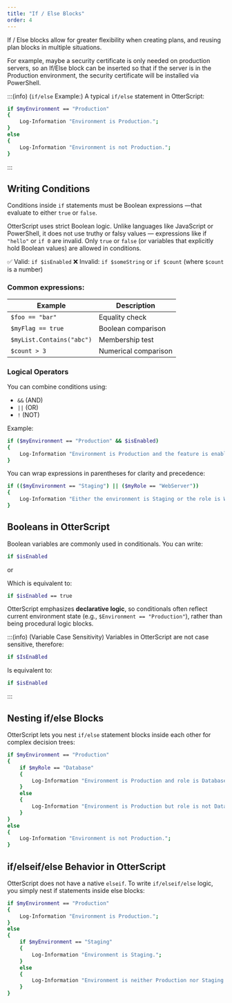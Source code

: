 ```yaml
---
title: "If / Else Blocks"
order: 4
---
```


If / Else blocks allow for greater flexibility when creating plans, and reusing plan blocks in multiple situations.

For example, maybe a security certificate is only needed on production servers, so an If/Else block can be inserted so that if the server is in the Production environment, the security certificate will be installed via PowerShell.

:::(info) (`if/else` Example:)
A typical `if/else` statement in OtterScript:

```bash
if $myEnvironment == "Production"
{
    Log-Information "Environment is Production.";
}
else
{
    Log-Information "Environment is not Production.";
}
```
:::

## Writing Conditions

Conditions inside `if` statements must be Boolean expressions —that evaluate to either `true` or `false`.

OtterScript uses strict Boolean logic. Unlike languages like JavaScript or PowerShell, it does not use truthy or falsy values — expressions like if `"hello"` or `if 0` are invalid. Only `true` or `false` (or variables that explicitly hold Boolean values) are allowed in conditions.

✅ Valid: `if $isEnabled`
❌ Invalid: `if $someString` or `if $count` (where `$count` is a number)

### Common expressions:

| Example | Description |
|---|---|
| `$foo == "bar"` | Equality check |
| `$myFlag == true` | Boolean comparison |
| `$myList.Contains("abc")` | Membership test |
| `$count > 3` | Numerical comparison |
	
### Logical Operators	
	
You can combine conditions using:

* `&&` (AND)
* `||` (OR)
* `!` (NOT)

Example: 

```bash
if ($myEnvironment == "Production" && $isEnabled)
{
    Log-Information "Environment is Production and the feature is enabled.";
}
```

You can wrap expressions in parentheses for clarity and precedence:

```bash
if (($myEnvironment == "Staging") || ($myRole == "WebServer"))
{
    Log-Information "Either the environment is Staging or the role is WebServer.";
}
```

## Booleans in OtterScript

Boolean variables are commonly used in conditionals. You can write:

```bash
if $isEnabled
```
or

Which is equivalent to:

```bash
if $isEnabled == true
```

OtterScript emphasizes **declarative logic**, so conditionals often reflect current environment state (e.g., `$Environment == "Production"`), rather than being procedural logic blocks.

:::(info) (Variable Case Sensitivity)
Variables in OtterScript are not case sensitive, therefore:

```bash
if $IsEnaBled
```

Is equivalent to:

```bash
if $isEnabled
```
:::

## Nesting if/else Blocks

OtterScript lets you nest `if/else` statement blocks inside each other for complex decision trees:

```bash
if $myEnvironment == "Production"
{
    if $myRole == "Database"
    {
        Log-Information "Environment is Production and role is Database.";
    }
    else
    {
        Log-Information "Environment is Production but role is not Database.";
    }
}
else
{
    Log-Information "Environment is not Production.";
}
```

## if/elseif/else Behavior in OtterScript

OtterScript does not have a native `elseif`. To write `if/elseif/else` logic, you simply nest if statements inside else blocks:

```bash
if $myEnvironment == "Production"
{
    Log-Information "Environment is Production.";
}
else
{
    if $myEnvironment == "Staging"
    {
        Log-Information "Environment is Staging.";
    }
    else
    {
        Log-Information "Environment is neither Production nor Staging.";
    }
}
```